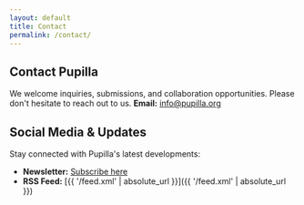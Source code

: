 ```yaml
---
layout: default
title: Contact
permalink: /contact/
---
```


## Contact Pupilla

We welcome inquiries, submissions, and collaboration opportunities. Please don't hesitate to reach out to us.
**Email:** [info@pupilla.org](mailto:info@pupilla.org)

<!-- ## General Inquiries

For general questions about Pupilla, our mission, or how to get involved:

**Email:** [info@pupilla.org](mailto:info@pupilla.org)

## Submissions

Interested in submitting your work to Pupilla? We'd love to hear from you.

**Submissions Email:** [submit@pupilla.org](mailto:submit@pupilla.org)

Please see our [submission guidelines]({{ '/submit/' | relative_url }}) for detailed information about the submission process.

## Collaboration & Partnerships

We're always interested in partnering with like-minded institutions, research centers, and individuals who share our vision of unity in diversity.

**Partnerships:** [partnerships@pupilla.org](mailto:partnerships@pupilla.org)

## Technical Support

Having trouble accessing articles or using the site? Let us know:

**Support:** [support@pupilla.org](mailto:support@pupilla.org) -->

## Social Media & Updates

Stay connected with Pupilla's latest developments:

- **Newsletter:** [Subscribe here](mailto:newsletter@pupilla.org?subject=Newsletter%20Subscription)
- **RSS Feed:** [{{ '/feed.xml' | absolute_url }}]({{ '/feed.xml' | absolute_url }})